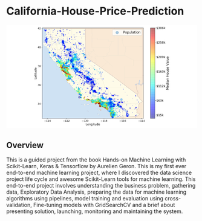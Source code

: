 # California-House-Price-Prediction
![cover_image](images/cover_image.png)

Overview
--------
This is a guided project from the book Hands-on Machine Learning with Scikit-Learn, Keras & Tensorflow by Aurelien Geron. This is my first ever end-to-end machine learning project, where I discovered the data science project life cycle and awesome Scikit-Learn tools for machine learning. This end-to-end project involves understanding the business problem, gathering data, Exploratory Data Analysis, preparing the data for machine learning algorithms using pipelines, model training and evaluation using cross-validation, Fine-tuning models with GridSearchCV and a brief about presenting solution, launching, monitoring and maintaining the system.
